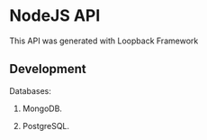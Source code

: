 # NodeJS API
This API was generated with Loopback Framework

## Development

Databases:

1. MongoDB.
   
2. PostgreSQL.



